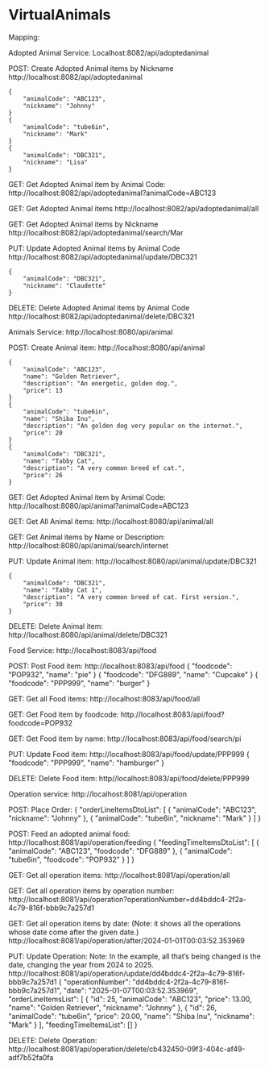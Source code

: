 # VirtualAnimals

Mapping:

Adopted Animal Service: Localhost:8082/api/adoptedanimal

POST: Create Adopted Animal items by Nickname
http://localhost:8082/api/adoptedanimal

    {
        "animalCode": "ABC123",
        "nickname": "Johnny"
    }
    {
        "animalCode": "tube6in",
        "nickname": "Mark"
    }
    {
        "animalCode": "DBC321",
        "nickname": "Lisa"
    }

GET: Get Adopted Animal item by Animal Code:
http://localhost:8082/api/adoptedanimal?animalCode=ABC123

GET: Get Adopted Animal items
http://localhost:8082/api/adoptedanimal/all

GET: Get Adopted Animal items by Nickname
http://localhost:8082/api/adoptedanimal/search/Mar

PUT: Update Adopted Animal items by Animal Code
http://localhost:8082/api/adoptedanimal/update/DBC321

    {
        "animalCode": "DBC321",
        "nickname": "Claudette"
    }


DELETE: Delete Adopted Animal items by Animal Code
http://localhost:8082/api/adoptedanimal/delete/DBC321


Animals Service: http://localhost:8080/api/animal

POST: Create Animal item:
http://localhost:8080/api/animal

    {
        "animalCode": "ABC123",
        "name": "Golden Retriever",
        "description": "An energetic, golden dog.",
        "price": 13
    }
    {
        "animalCode": "tube6in",
        "name": "Shiba Inu",
        "description": "An golden dog very popular on the internet.",
        "price": 20
    }
    {
        "animalCode": "DBC321",
        "name": "Tabby Cat",
        "description": "A very common breed of cat.",
        "price": 26
    }


GET: Get Adopted Animal item by Animal Code:
http://localhost:8080/api/animal?animalCode=ABC123

GET: Get All Animal items:
http://localhost:8080/api/animal/all

GET: Get Animal items by Name or Description:
http://localhost:8080/api/animal/search/internet

PUT: Update Animal item:
http://localhost:8080/api/animal/update/DBC321

    {
        "animalCode": "DBC321",
        "name": "Tabby Cat 1",
        "description": "A very common breed of cat. First version.",
        "price": 30
    }

DELETE: Delete Animal item:
http://localhost:8080/api/animal/delete/DBC321

Food Service: http://localhost:8083/api/food

POST: Post Food item:
http://localhost:8083/api/food
    {
        "foodcode": "POP932",
        "name": "pie"
    }
    {
        "foodcode": "DFG889",
        "name": "Cupcake"
    }
    {
        "foodcode": "PPP999",
        "name": "burger"
    }


GET: Get all Food items:
http://localhost:8083/api/food/all

GET: Get Food item by foodcode:
http://localhost:8083/api/food?foodcode=POP932

GET: Get Food item by name:
http://localhost:8083/api/food/search/pi

PUT: Update Food item:
http://localhost:8083/api/food/update/PPP999
    {
        "foodcode": "PPP999",
        "name": "hamburger"
    }

DELETE: Delete Food item:
http//localhost:8083/api/food/delete/PPP999

Operation service: http://localhost:8081/api/operation

POST: Place Order:
{
  "orderLineItemsDtoList": [
    {
      "animalCode": "ABC123",
      "nickname": "Johnny"
    },
    {
      "animalCode": "tube6in",
      "nickname": "Mark"
    }
  ]
}

POST: Feed an adopted animal food:
http://localhost:8081/api/operation/feeding
{
  "feedingTimeItemsDtoList": [
    {
      "animalCode": "ABC123",
      "foodcode": "DFG889"
    },
    {
      "animalCode": "tube6in",
      "foodcode": "POP932"
    }
  ]
}


GET: Get all operation items:
http://localhost:8081/api/operation/all

GET: Get all operation items by operation number:
http://localhost:8081/api/operation?operationNumber=dd4bddc4-2f2a-4c79-816f-bbb9c7a257d1

GET: Get all operation items by date:
(Note: it shows all the operations whose date come after the given date.)
http://localhost:8081/api/operation/after/2024-01-01T00:03:52.353969

PUT: Update Operation:
Note: In the example, all that’s being changed is the date, changing the year from 2024 to 2025.
http://localhost:8081/api/operation/update/dd4bddc4-2f2a-4c79-816f-bbb9c7a257d1
{
        "operationNumber": "dd4bddc4-2f2a-4c79-816f-bbb9c7a257d1",
        "date": "2025-01-07T00:03:52.353969",
        "orderLineItemsList": [
            {
                "id": 25,
                "animalCode": "ABC123",
                "price": 13.00,
                "name": "Golden Retriever",
                "nickname": "Johnny"
            },
            {
                "id": 26,
                "animalCode": "tube6in",
                "price": 20.00,
                "name": "Shiba Inu",
                "nickname": "Mark"
            }
        ],
        "feedingTimeItemsList": []
    }

DELETE: Delete Operation:
http://localhost:8081/api/operation/delete/cb432450-09f3-404c-af49-adf7b52fa0fa
